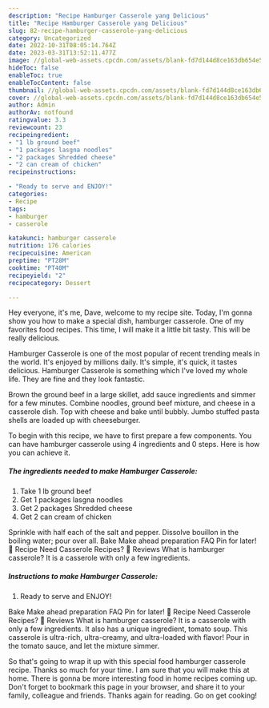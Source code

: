 ```yaml
---
description: "Recipe Hamburger Casserole yang Delicious"
title: "Recipe Hamburger Casserole yang Delicious"
slug: 82-recipe-hamburger-casserole-yang-delicious
category: Uncategorized
date: 2022-10-31T08:05:14.764Z
date: 2023-03-31T13:52:11.477Z
image: //global-web-assets.cpcdn.com/assets/blank-fd7d144d8ce163db654e5a02c40b08a2775adb7897d16e4062681dc7e1b2800f.png
hideToc: false
enableToc: true
enableTocContent: false
thumbnail: //global-web-assets.cpcdn.com/assets/blank-fd7d144d8ce163db654e5a02c40b08a2775adb7897d16e4062681dc7e1b2800f.png
cover: //global-web-assets.cpcdn.com/assets/blank-fd7d144d8ce163db654e5a02c40b08a2775adb7897d16e4062681dc7e1b2800f.png
author: Admin
authorAv: notfound
ratingvalue: 3.3
reviewcount: 23
recipeingredient:
- "1 lb ground beef"
- "1 packages lasgna noodles"
- "2 packages Shredded cheese"
- "2 can cream of chicken"
recipeinstructions:

- "Ready to serve and ENJOY!"
categories:
- Recipe
tags:
- hamburger
- casserole

katakunci: hamburger casserole 
nutrition: 176 calories
recipecuisine: American
preptime: "PT28M"
cooktime: "PT40M"
recipeyield: "2"
recipecategory: Dessert

---
```



Hey everyone, it's me, Dave, welcome to my recipe site. Today, I'm gonna show you how to make a special dish, hamburger casserole. One of my favorites food recipes. This time, I will make it a little bit tasty. This will be really delicious.

Hamburger Casserole is one of the most popular of recent trending meals in the world. It's enjoyed by millions daily. It's simple, it's quick, it tastes delicious. Hamburger Casserole is something which I've loved my whole life. They are fine and they look fantastic.

Brown the ground beef in a large skillet, add sauce ingredients and simmer for a few minutes. Combine noodles, ground beef mixture, and cheese in a casserole dish. Top with cheese and bake until bubbly. Jumbo stuffed pasta shells are loaded up with cheeseburger.


To begin with this recipe, we have to first prepare a few components. You can have hamburger casserole using 4 ingredients and 0 steps. Here is how you can achieve it.

<!--inarticleads1-->

##### The ingredients needed to make Hamburger Casserole:

1. Take 1 lb ground beef
1. Get 1 packages lasgna noodles
1. Get 2 packages Shredded cheese
1. Get 2 can cream of chicken


Sprinkle with half each of the salt and pepper. Dissolve bouillon in the boiling water; pour over all. Bake Make ahead preparation FAQ Pin for later! 📖 Recipe Need Casserole Recipes? 💬 Reviews What is hamburger casserole? It is a casserole with only a few ingredients. 

<!--inarticleads2-->

##### Instructions to make Hamburger Casserole:


1. Ready to serve and ENJOY!

Bake Make ahead preparation FAQ Pin for later! 📖 Recipe Need Casserole Recipes? 💬 Reviews What is hamburger casserole? It is a casserole with only a few ingredients. It also has a unique ingredient, tomato soup. This casserole is ultra-rich, ultra-creamy, and ultra-loaded with flavor! Pour in the tomato sauce, and let the mixture simmer. 

So that's going to wrap it up with this special food hamburger casserole recipe. Thanks so much for your time. I am sure that you will make this at home. There is gonna be more interesting food in home recipes coming up. Don't forget to bookmark this page in your browser, and share it to your family, colleague and friends. Thanks again for reading. Go on get cooking!
